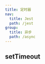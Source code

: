 ```yaml
---
title: 定时器
nav:
  title: Jest
  path: /jest
group:
  title: 异步
  path: /async
---
```


## setTimeout

<code src="./demo/SetTimeout.tsx">
